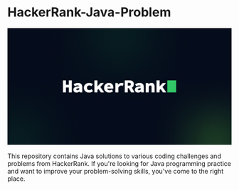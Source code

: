 # HackerRank-Java-Problem
[![HackerRank Logo](logo.png)](https://www.hackerrank.com/domains/java)

This repository contains Java solutions to various coding challenges and problems from HackerRank. If you're looking for Java programming practice and want to improve your problem-solving skills, you've come to the right place.

